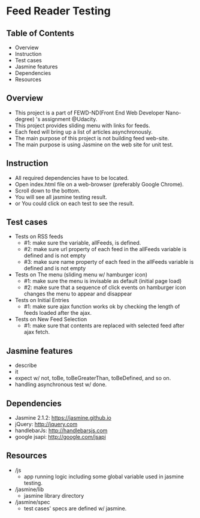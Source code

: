 # Feed Reader Testing

## Table of Contents
- Overview
- Instruction
- Test cases
- Jasmine features
- Dependencies
- Resources

## Overview
- This project is a part of FEWD-ND(Front End Web Developer Nano-degree) 's assignment @Udacity.
- This project provides sliding menu with links for feeds.
- Each feed will bring up a list of articles asynchronously.
- The main purpose of this project is not building feed web-site.
- The main purpose is using Jasmine on the web site for unit test.

## Instruction
- All required dependencies have to be located.
- Open index.html file on a web-browser (preferably Google Chrome).
- Scroll down to the bottom.
- You will see all jasmine testing result.
- or You could click on each test to see the result.

## Test cases
- Tests on RSS feeds
  - #1: make sure the variable, allFeeds, is defined.
  - #2: make sure url property of each feed in the allFeeds variable is defined and is not empty
  - #3: make sure name property of each feed in the allFeeds variable is defined and is not empty
- Tests on The menu (sliding menu w/ hamburger icon)
  - #1: make sure the menu is invisable as default (initial page load)
  - #2: make sure that a sequence of click events on hamburger icon changes the menu to appear and disappear
- Tests on Initial Entries
  - #1: make sure ajax function works ok by checking the length of feeds loaded after the ajax.
- Tests on New Feed Selection
  - #1: make sure that contents are replaced with selected feed after ajax fetch.

## Jasmine features
- describe
- it
- expect w/ not, toBe, toBeGreaterThan, toBeDefined, and so on.
- handling asynchronous test w/ done.

## Dependencies
- Jasmine 2.1.2: https://jasmine.github.io
- jQuery: http://jquery.com
- handlebarJs: http://handlebarsjs.com
- google jsapi: http://google.com/jsapi

## Resources
- /js 
  - app running logic including some global variable used in jasmine testing.
- /jasmine/lib
  - jasmine library directory
- /jasmine/spec
  - test cases' specs are defined w/ jasmine.